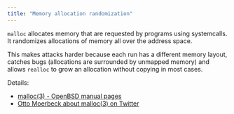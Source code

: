 ```yaml
---
title: "Memory allocation randomization"
---
```


`malloc` allocates memory that are requested by programs using systemcalls.
It randomizes allocations of memory all over the address space.

This makes attacks harder because each run has a different memory layout,
catches bugs (allocations are surrounded by unmapped memory) and allows
`realloc` to grow an allocation without copying in most cases.

Details:

* [malloc(3) - OpenBSD manual pages](http://man.openbsd.org/malloc)
* [Otto Moerbeck about malloc(3) on Twitter](https://twitter.com/ottom6k/status/1062608293477212161?s=21)
